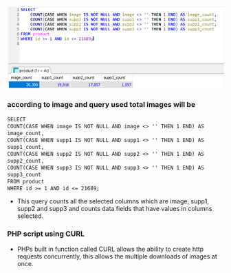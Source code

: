 ![alt text](image.png)

### according to image and query used  total images will be 

```
SELECT
COUNT(CASE WHEN image IS NOT NULL AND image <> '' THEN 1 END) AS image_count,
COUNT(CASE WHEN supp1 IS NOT NULL AND supp1 <> '' THEN 1 END) AS supp1_count,
COUNT(CASE WHEN supp2 IS NOT NULL AND supp2 <> '' THEN 1 END) AS supp2_count,
COUNT(CASE WHEN supp3 IS NOT NULL AND supp3 <> '' THEN 1 END) AS supp3_count
FROM product
WHERE id >= 1 AND id <= 21689;
```

- This query counts all the selected columns which are image, supp1, supp2 and supp3 and counts data fields that have values in columns selected.

### PHP script using CURL

- PHPs built in function called CURL allows the ability to create http requests concurrently, this allows the multiple downloads of images at once.